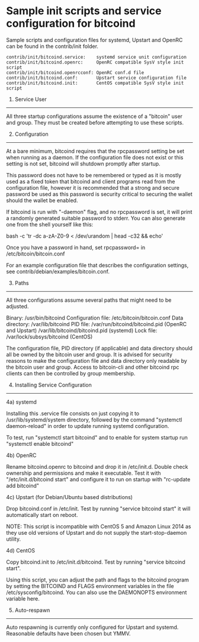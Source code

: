 Sample init scripts and service configuration for bitcoind
==========================================================

Sample scripts and configuration files for systemd, Upstart and OpenRC
can be found in the contrib/init folder.

    contrib/init/bitcoind.service:    systemd service unit configuration
    contrib/init/bitcoind.openrc:     OpenRC compatible SysV style init script
    contrib/init/bitcoind.openrcconf: OpenRC conf.d file
    contrib/init/bitcoind.conf:       Upstart service configuration file
    contrib/init/bitcoind.init:       CentOS compatible SysV style init script

1. Service User
---------------------------------

All three startup configurations assume the existence of a "bitcoin" user
and group.  They must be created before attempting to use these scripts.

2. Configuration
---------------------------------

At a bare minimum, bitcoind requires that the rpcpassword setting be set
when running as a daemon.  If the configuration file does not exist or this
setting is not set, bitcoind will shutdown promptly after startup.

This password does not have to be remembered or typed as it is mostly used
as a fixed token that bitcoind and client programs read from the configuration
file, however it is recommended that a strong and secure password be used
as this password is security critical to securing the wallet should the
wallet be enabled.

If bitcoind is run with "-daemon" flag, and no rpcpassword is set, it will
print a randomly generated suitable password to stderr.  You can also
generate one from the shell yourself like this:

bash -c 'tr -dc a-zA-Z0-9 < /dev/urandom | head -c32 && echo'

Once you have a password in hand, set rpcpassword= in /etc/bitcoin/bitcoin.conf

For an example configuration file that describes the configuration settings, 
see contrib/debian/examples/bitcoin.conf.

3. Paths
---------------------------------

All three configurations assume several paths that might need to be adjusted.

Binary:              /usr/bin/bitcoind
Configuration file:  /etc/bitcoin/bitcoin.conf
Data directory:      /var/lib/bitcoind
PID file:            /var/run/bitcoind/bitcoind.pid (OpenRC and Upstart)
                     /var/lib/bitcoind/bitcoind.pid (systemd)
Lock file:           /var/lock/subsys/bitcoind (CentOS)

The configuration file, PID directory (if applicable) and data directory
should all be owned by the bitcoin user and group.  It is advised for security
reasons to make the configuration file and data directory only readable by the
bitcoin user and group.  Access to bitcoin-cli and other bitcoind rpc clients
can then be controlled by group membership.

4. Installing Service Configuration
-----------------------------------

4a) systemd

Installing this .service file consists on just copying it to
/usr/lib/systemd/system directory, followed by the command
"systemctl daemon-reload" in order to update running systemd configuration.

To test, run "systemctl start bitcoind" and to enable for system startup run
"systemctl enable bitcoind"

4b) OpenRC

Rename bitcoind.openrc to bitcoind and drop it in /etc/init.d.  Double
check ownership and permissions and make it executable.  Test it with
"/etc/init.d/bitcoind start" and configure it to run on startup with
"rc-update add bitcoind"

4c) Upstart (for Debian/Ubuntu based distributions)

Drop bitcoind.conf in /etc/init.  Test by running "service bitcoind start"
it will automatically start on reboot.

NOTE: This script is incompatible with CentOS 5 and Amazon Linux 2014 as they
use old versions of Upstart and do not supply the start-stop-daemon utility.

4d) CentOS

Copy bitcoind.init to /etc/init.d/bitcoind. Test by running "service bitcoind start".

Using this script, you can adjust the path and flags to the bitcoind program by 
setting the BITCOIND and FLAGS environment variables in the file 
/etc/sysconfig/bitcoind. You can also use the DAEMONOPTS environment variable here.

5. Auto-respawn
-----------------------------------

Auto respawning is currently only configured for Upstart and systemd.
Reasonable defaults have been chosen but YMMV.


